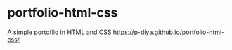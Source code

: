 # portfolio-html-css

A simple portoflio in HTML and CSS
https://p-diya.github.io/portfolio-html-css/

